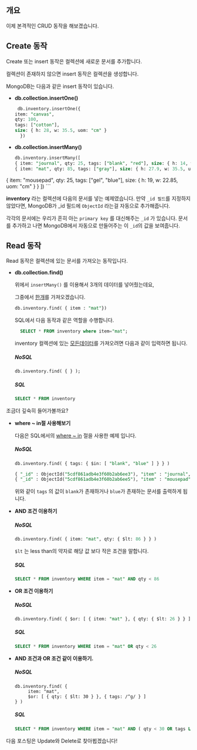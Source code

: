 ## 개요

이제 본격적인 CRUD 동작을 해보겠습니다. 

## Create 동작 
Create 또는 insert 동작은 컬렉션에 새로운 문서를 추가합니다. 

컬렉션이 존재하지 않으면 insert 동작은 컬렉션을 생성합니다. 

MongoDB는 다음과 같은 insert 동작이 있습니다.
- **db.collection.insertOne()**
	
	```sql
	 db.inventory.insertOne({
    item: "canvas",
    qty: 100,
    tags: ["cotton"],
    size: { h: 28, w: 35.5, uom: "cm" } 
	  })
	```
- **db.collection.insertMany()**
	
	```sql
  db.inventory.insertMany([
   { item: "journal", qty: 25, tags: ["blank", "red"], size: { h: 14, w: 21, uom: "cm" } },
   { item: "mat", qty: 85, tags: ["gray"], size: { h: 27.9, w: 35.5, uom: "cm" } },
 { item: "mousepad", qty: 25, tags: ["gel", "blue"], size: { h: 19, w: 22.85, uom: "cm" } }
	])
	```

**inventory** 라는 컬렉션에 다음의 문서를 넣는 예제였습니다. 
만약 `_id 필드`를 지정하지 않았다면, MongoDB가 _id 필드에 `ObjectId` 라는걸 자동으로 추가해줍니다.

각각의 문서에는 우리가 흔히 아는 `primary key` 를 대신해주는 `_id` 가 있습니다. 
문서를 추가하고 나면  MongoDB에서 자동으로 만들어주는 이 `_id`의 값을 보여줍니다.

## Read 동작
Read 동작은 컬렉션에 있는 문서를 가져오는 동작입니다. 
- **db.collection.find()** 

  위에서 `insertMany()` 를 이용해서 3개의 데이터를 넣어줬는데요, 

  그중에서 <u>한개</u>를 가져오겠습니다.

  ```sql
  db.inventory.find( { item : "mat"})
  ```
  SQL에서 다음 동작과 같은 역할을 수행합니다.

  ```sql
  	SELECT * FROM inventory where item="mat";
  ```

  inventory 컬렉션에 있는 <u>모든데이터</u>를 가져오려면 다음과 같이 입력하면 됩니다.

  ##### NoSQL

  ```sql
  db.inventory.find( { } );
  ```

  ##### SQL

  ```sql
  SELECT * FROM inventory
  ```

조금더 깊숙히 들어가볼까요?

- **where ~ in절 사용해보기**

  다음은 SQL에서의 <u>where ~ in</u> 절을 사용한 예제 입니다.

  ##### NoSQL

  ```sql
  db.inventory.find( { tags: { $in: [ "blank", "blue" ] } } )
  ```

  ```sql
  { "_id" : ObjectId("5cdf861adb4e3f60b2ab6ee3"), "item" : "journal", "qty" : 25, "tags" : [ "blank", "red" ], "size" : { "h" : 14, "w" : 21, "uom" : "cm" } }
  { "_id" : ObjectId("5cdf861adb4e3f60b2ab6ee5"), "item" : "mousepad", "qty" : 25, "tags" : [ "gel", "blue" ], "size" : { "h" : 19, "w" : 22.85, "uom" : "cm" } }
  ```

  위와 같이 `tags` 의 값이 `blank`가 존재하거나 `blue`가 존재하는 문서를 출력하게 됩니다. 

- **AND 조건 이용하기**

  ##### NoSQL

  ```sql
  db.inventory.find( { item: "mat", qty: { $lt: 86 } } )
  ```

  `$lt` 는 less than의 약자로 해당 값 보다 작은 조건을 말합니다. 

  ##### SQL

  ```sql
  SELECT * FROM inventory WHERE item = "mat" AND qty < 86
  ```

- **OR 조건 이용하기**

  ##### NoSQL

  ```sql
  db.inventory.find( { $or: [ { item: "mat" }, { qty: { $lt: 26 } } ] } )
  ```

  ##### SQL

  ```sql
  SELECT * FROM inventory WHERE item = "mat" OR qty < 26
  ```

- **AND 조건과 OR 조건 같이 이용하기.**

  ##### NoSQL

  ```
  db.inventory.find( {
       item: "mat",
       $or: [ { qty: { $lt: 30 } }, { tags: /^g/ } ]
  } )
  ```

  ##### SQL

  ```sql
  SELECT * FROM inventory WHERE item = "mat" AND ( qty < 30 OR tags LIKE "g%")
  ```



다음 포스팅은 Update와 Delete로 찾아뵙겠습니다!

